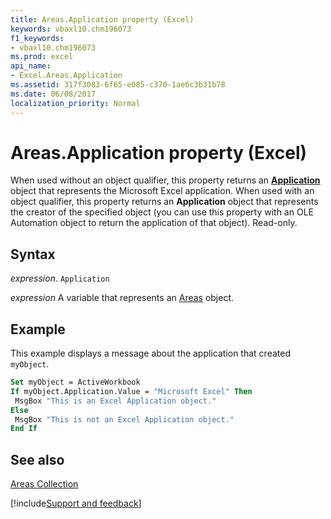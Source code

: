 ```yaml
---
title: Areas.Application property (Excel)
keywords: vbaxl10.chm196073
f1_keywords:
- vbaxl10.chm196073
ms.prod: excel
api_name:
- Excel.Areas.Application
ms.assetid: 317f3083-6f65-e085-c370-1ae6c3b31b78
ms.date: 06/08/2017
localization_priority: Normal
---
```



# Areas.Application property (Excel)

When used without an object qualifier, this property returns an  **[Application](Excel.Application(object).md)** object that represents the Microsoft Excel application. When used with an object qualifier, this property returns an **Application** object that represents the creator of the specified object (you can use this property with an OLE Automation object to return the application of that object). Read-only.


## Syntax

_expression_. `Application`

_expression_ A variable that represents an [Areas](Excel.Areas.md) object.


## Example

This example displays a message about the application that created  `myObject`.


```vb
Set myObject = ActiveWorkbook 
If myObject.Application.Value = "Microsoft Excel" Then 
 MsgBox "This is an Excel Application object." 
Else 
 MsgBox "This is not an Excel Application object." 
End If
```


## See also


[Areas Collection](Excel.Areas.md)

[!include[Support and feedback](~/includes/feedback-boilerplate.md)]